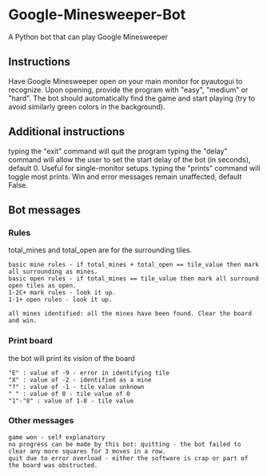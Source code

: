 # Google-Minesweeper-Bot
A Python bot that can play Google Minesweeper


## Instructions
Have Google Minesweeper open on your main monitor for pyautogui to recognize. Upon opening, provide the program with "easy", "medium" or "hard". The bot should automatically find the game and start playing (try to avoid similarly green colors in the background).

## Additional instructions
typing the "exit" command will quit the program
typing the "delay" command will allow the user to set the start delay of the bot (in seconds), default 0. Useful for single-monitor setups.
typing the "prints" command will toggle most prints. Win and error messages remain unaffected, default False.

## Bot messages
### Rules
total_mines and total_open are for the surrounding tiles.
```
basic mine rules - if total_mines + total_open == tile_value then mark all surrounding as mines.
basic open rules - if total_mines == tile_value then mark all surround open tiles as open.
1-2C+ mark rules - look it up.
1-1+ open rules - look it up.

all mines identified: all the mines have been found. Clear the board and win.
```
### Print board
the bot will print its vision of the board
```
"E" : value of -9 - error in identifying tile
"X" : value of -2 - identified as a mine
"?" : value of -1 - tile value unknown
" " : value of 0 - tile value of 0
"1"-"8" : value of 1-8 - tile value
```
### Other messages
```
game won - self explanatory
no progress can be made by this bot: quitting - the bot failed to clear any more squares for 3 moves in a row.
quit due to error overload - either the software is crap or part of the board was obstructed. 
```



